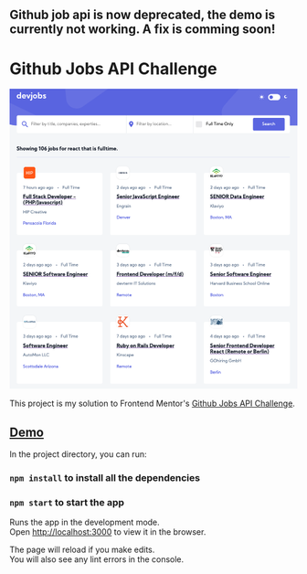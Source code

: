 ## Github job api is now deprecated, the demo is currently not working. A fix is comming soon!

# Github Jobs API Challenge

![](/src/assets/githubjob-challenge.png)

This project is my solution to Frontend Mentor's [Github Jobs API Challenge](https://www.frontendmentor.io/challenges/github-jobs-api-93L-NL6rP).

## [Demo](https://githubjob-challenge.netlify.app/)

In the project directory, you can run:

### `npm install` to install all the dependencies

### `npm start` to start the app

Runs the app in the development mode.\
Open [http://localhost:3000](http://localhost:3000) to view it in the browser.

The page will reload if you make edits.\
You will also see any lint errors in the console.
